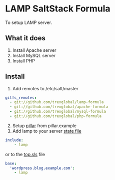 LAMP SaltStack Formula
=============

To setup LAMP server.

## What it does

1. Install Apache server
2. Install MySQL server
3. Install PHP

## Install

1. Add remotes to /etc/salt/master

  ```yaml
  gitfs_remotes:
    - git://github.com/trexglobal/lamp-formula
    - git://github.com/trexglobal/apache-formula
    - git://github.com/trexglobal/mysql-formula
    - git://github.com/trexglobal/php-formula
  ```

2. Setup [pillar](http://docs.saltstack.com/en/latest/topics/pillar/) from pillar.example
3. Add lamp to your server [state file](http://docs.saltstack.com/en/latest/topics/tutorials/starting_states.html)

  ```yaml
  include:
      - lamp
  ```

  or to the [top.sls](http://docs.saltstack.com/en/latest/ref/states/top.html) file

  ```yaml
  base:
    'wordpress.blog.example.com':
      - lamp
  ```
